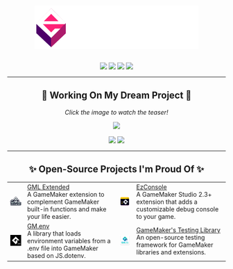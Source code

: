 <div align="center" style="margin: auto; width: 75%;">

![](./images/banner.png)

<p align="center" style="display: flex;">

[![](https://img.shields.io/badge/Portfolio-05051E?style=flat&logo=nextdotjs)](https://dandrewbox.dev)
[![](https://img.shields.io/badge/Twitter-08A0E9?style=flat&logo=x)](https://www.x.com/dandrewbox_)
[![](https://img.shields.io/badge/Itch.io-ff2449?style=flat&logo=itch.io&logoColor=white)](https://dandrewbox.itch.io)
[![](https://img.shields.io/badge/Youtube-ff2449?style=flat&logo=youtube&logoColor=white)](https://www.youtube.com/@DAndrewBox_)

<!--
[![](https://img.shields.io/badge/Ko_fi-ff5c61?style=flat&logo=kofi&logoColor=white)](#)
-->

</p>

</div>

---

<div align="center">

## 🌟 Working On My Dream Project 🌟

_Click the image to watch the teaser!_

[![](https://i.imgur.com/bk3CXkF.png)](https://www.youtube.com/watch?v=dJ1ga67zW-0)

[![](https://img.shields.io/badge/Wishlist_now_on_Steam!-black?style=flat&logo=steam&logoColor=white)](https://store.steampowered.com/app/2580170)
[![](https://img.shields.io/badge/Read_the_Devlog-blue?style=flat&logo=blogger&logoColor=white)](https://www.mainasutto.com/blog) 


</div>

---

<div align="center">

## ✨ Open-Source Projects I'm Proud Of ✨

<table align="center">
    <tr>
        <td align="right"><a href="https://github.com/DAndrewBox/GML-Extended"><img src="images/gml-ext.png" style="width:120px"></a></td>
        <td><a href="https://github.com/DAndrewBox/GML-Extended">GML Extended</a><br>A GameMaker extension to complement GameMaker built-in functions and make your life easier.</td>
	    <td align="right"><a href="https://github.com/DAndrewBox/GM-EzConsole"><img src="images/ez-console.png" style="width:120px"></a></td>
        <td><a href="https://github.com/DAndrewBox/GM-EzConsole">EzConsole</a><br>A GameMaker Studio 2.3+ extension that adds a customizable debug console to your game.</td>
    </tr>
    <tr>
	    <td align="right"><a href="https://github.com/DAndrewBox/GM-dotEnv"><img src="https://raw.githubusercontent.com/DAndrewBox/GM-dotEnv/main/assets/GM-dotEnv-logo.png" style="width:120px"></a></td>
        <td><a href="https://github.com/DAndrewBox/GM-dotEnv">GM.env</a><br>A library that loads environment variables from a .env file into GameMaker based on JS.dotenv.</td>
        <td align="right"><a href="https://github.com/DAndrewBox/GM-Testing-Library"><img src="images/gmtl.png" style="width:120px"></a></td>
        <td><a href="https://github.com/DAndrewBox/GM-Testing-Library">GameMaker's Testing Library</a><br>An open-source testing framework for GameMaker libraries and extensions.</td>
    </tr>
</table>

</div>
